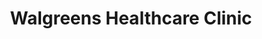 ---
title: "Walgreens Healthcare Clinic"
url: /gainesville/walgreens-healthcare-clinic/
shop: chemist
---
